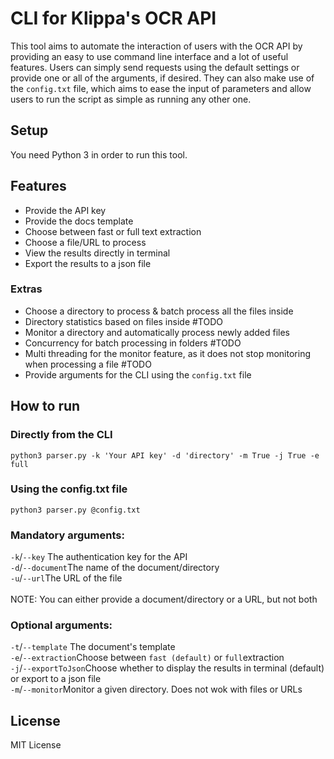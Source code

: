 # CLI for Klippa's OCR API
This tool aims to automate the interaction of users with the OCR API by providing an easy to use command line interface and a lot of useful features. Users can simply send requests using the default settings or provide one or all of the arguments, if desired. They can also make use of the `config.txt` file, which aims to ease the input of parameters and allow users to run the script as simple as running any other one. 

## Setup
You need Python 3 in order to run this tool. 

## Features
- Provide the API key
- Provide the docs template
- Choose between fast or full text extraction
- Choose a file/URL to process
- View the results directly in terminal
- Export the results to a json file
### Extras
- Choose a directory to process & batch process all the files inside
-  Directory statistics based on files inside #TODO
-  Monitor a directory and automatically process newly added files
- Concurrency for batch processing in folders #TODO
- Multi threading for the monitor feature, as it does not stop monitoring when processing a file #TODO
- Provide arguments for the CLI using the `config.txt` file


## How to run
### Directly from the CLI
`python3 parser.py -k 'Your API key' -d 'directory' -m True -j True -e full`

### Using the config.txt file
`python3 parser.py @config.txt`

### Mandatory arguments:
`-k`/`--key` The authentication key for the API\
`-d`/`--document`The name of the document/directory\
`-u`/`--url`The URL of the file\
\
NOTE: You can either provide a document/directory or a URL, but not both

### Optional arguments:
`-t`/`--template` The document's template\
`-e`/`--extraction`Choose between `fast (default)` or `full`extraction\
`-j`/`--exportToJson`Choose whether to display the results in terminal (default) or export to a json file\
`-m`/`--monitor`Monitor a given directory. Does not wok with files or URLs


License
----

 MIT License



